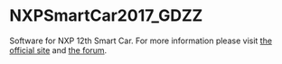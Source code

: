 # NXPSmartCar2017_GDZZ
Software for NXP 12th Smart Car.
For more information please visit [the official site](http://www.smartcar.au.tsinghua.edu.cn/) and [the forum](http://www.znczz.com/).
